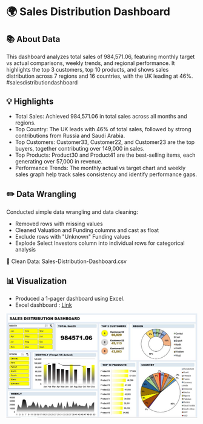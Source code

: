 # 🌍 Sales Distribution Dashboard

## 📚 About Data
This dashboard analyzes total sales of 984,571.06, featuring monthly target vs actual comparisons, weekly trends, and regional performance. It highlights the top 3 customers, top 10 products, and shows sales distribution across 7 regions and 16 countries, with the UK leading at 46%.
#salesdistributiondashboard

## 💡 Highlights

- Total Sales: Achieved 984,571.06 in total sales across all months and regions.
- Top Country: The UK leads with 46% of total sales, followed by strong contributions from Russia and Saudi Arabia.
- Top Customers: Customer33, Customer22, and Customer23 are the top buyers, together contributing over 149,000 in sales.
- Top Products: Product30 and Product41 are the best-selling items, each generating over 57,000 in revenue.
- Performance Trends: The monthly actual vs target chart and weekly sales graph help track sales consistency and identify performance gaps.

## ✏️ Data Wrangling
Conducted simple data wrangling and data cleaning:

- Removed rows with missing values
- Cleaned Valuation and Funding columns and cast as float
- Exclude rows with "Unknown" Funding values
- Explode Select Investors column into individual rows for categorical analysis

📍 Clean Data: Sales-Distribution-Dashboard.csv

## 📊 Visualization
- Produced a 1-pager dashboard using Excel.
- Excel dashboard : [Link](https://drive.google.com/uc?export=download&id=1gEr4nURQSIpoMSEEYyjrqmv_4Q6RnMyF)

![Sales Distribution Dashboard](./Sales-Distribution-Dashboard.JPG)
